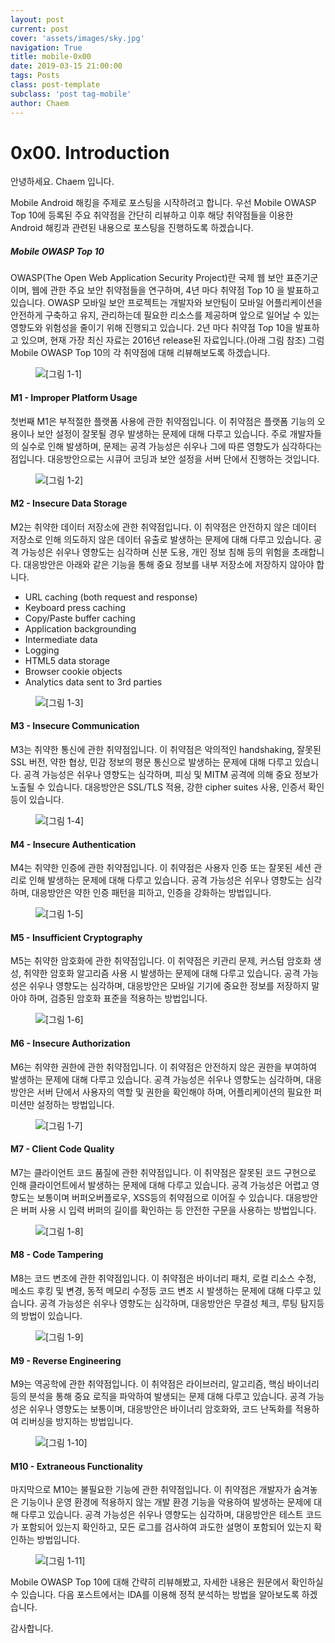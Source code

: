 ```yaml
---
layout: post
current: post
cover: 'assets/images/sky.jpg'
navigation: True
title: mobile-0x00
date: 2019-03-15 21:00:00
tags: Posts
class: post-template
subclass: 'post tag-mobile'
author: Chaem
---
```



# 0x00. Introduction 

안녕하세요. Chaem 입니다.

Mobile Android 해킹을 주제로 포스팅을 시작하려고 합니다.
우선 Mobile OWASP Top 10에 등록된  주요 취약점을 간단히 리뷰하고 이후 해당 취약점들을 이용한 Android 해킹과 관련된 내용으로 포스팅을 진행하도록 하겠습니다. 

##### Mobile OWASP Top 10
OWASP(The Open Web Application Security Project)란 국제 웹 보안 표준기군이며, 웹에 관한 주요 보안 취약점들을 연구하며, 4년 마다 취약점 Top 10 을 발표하고 있습니다. 
OWASP 모바일 보안 프로젝트는 개발자와 보안팀이 모바일 어플리케이션을 안전하게 구축하고 유지, 관리하는데 필요한 리소스를 제공하며 앞으로 일어날 수 있는 영향도와 위험성을 줄이기 위해 진행되고 있습니다. 2년 마다 취약점 Top 10을 발표하고 있으며, 현재 가장 최신 자료는 2016년 release된 자료입니다.(아래 그림 참조)
그럼 Mobile OWASP Top 10의 각 취약점에 대해 리뷰해보도록 하겠습니다.

<figure>
  <img data-action="zoom" src='{{ "/assets/images/mobile/Mobile OWASP TOP10.png" | relative_url }}' alt='[그림 1-1]'>
</figure>


#### M1 - Improper Platform Usage
첫번째 M1은 부적절한 플랫폼 사용에 관한 취약점입니다. 
이 취약점은 플랫폼 기능의 오용이나 보안 설정이 잘못될 경우 발생하는 문제에 대해 다루고 있습니다.
주로 개발자들의 실수로 인해 발생하며, 문제는 공격 가능성은 쉬우나 그에 따른 영향도가 심각하다는 점입니다.
대응방안으로는 시큐어 코딩과 보안 설정을 서버 단에서 진행하는 것입니다.
<figure>
  <img data-action="zoom" src='{{ "/assets/images/mobile/M1.png" | relative_url }}' alt='[그림 1-2]'>
</figure>


#### M2 - Insecure Data Storage
M2는 취약한 데이터 저장소에 관한 취약점입니다. 
이 취약점은 안전하지 않은 데이터 저장소로 인해 의도하지 않은 데이터 유출로 발생하는 문제에 대해 다루고 있습니다. 공격 가능성은 쉬우나 영향도는 심각하며 신분 도용, 개인 정보 침해 등의 위험을 초래합니다.
대응방안은 아래와 같은 기능을 통해 중요 정보를 내부 저장소에 저장하지 않아야 합니다.

- URL caching (both request and response)
- Keyboard press caching
- Copy/Paste buffer caching
- Application backgrounding
- Intermediate data
- Logging
- HTML5 data storage
- Browser cookie objects
- Analytics data sent to 3rd parties
<figure>
  <img data-action="zoom" src='{{ "/assets/images/mobile/M3.png" | relative_url }}' alt='[그림 1-3]'>
</figure>


#### M3 - Insecure Communication
M3는 취약한 통신에 관한 취약점입니다. 이 취약점은 악의적인 handshaking, 잘못된 SSL 버전, 약한 협상, 민감 정보의 평문 통신으로 발생하는 문제에 대해 다루고 있습니다. 공격 가능성은 쉬우나 영향도는 심각하며, 피싱 및 MITM 공격에 의해 중요 정보가 노출될 수 있습니다.
대응방안은 SSL/TLS 적용, 강한 cipher suites 사용, 인증서 확인 등이 있습니다.
	
<figure>
  <img data-action="zoom" src='{{ "/assets/images/mobile/M2.png" | relative_url }}' alt='[그림 1-4]'>
</figure>


#### M4 - Insecure Authentication
M4는 취약한 인증에 관한 취약점입니다. 이 취약점은 사용자 인증 또는 잘못된 세션 관리로 인해 발생하는 문제에 대해 다루고 있습니다. 공격 가능성은 쉬우나 영향도는 심각하며, 대응방안은 약한 인증 패턴을 피하고, 인증을 강화하는 방법입니다.
	
<figure>
  <img data-action="zoom" src='{{ "/assets/images/mobile/M4.png" | relative_url }}' alt='[그림 1-5]'>
</figure>


#### M5 - Insufficient Cryptography
M5는 취약한 암호화에 관한 취약점입니다. 이 취약점은 키관리 문제, 커스텀 암호화 생성, 취약한 암호화 알고리즘 사용 시 발생하는 문제에 대해 다루고 있습니다. 공격 가능성은 쉬우나 영향도는 심각하며, 대응방안은 모바일 기기에 중요한 정보를 저장하지 말아야 하며, 검증된 암호화 표준을 적용하는 방법입니다.
	
<figure>
  <img data-action="zoom" src='{{ "/assets/images/mobile/M5.png" | relative_url }}' alt='[그림 1-6]'>
</figure>


#### M6 - Insecure Authorization
M6는 취약한 권한에 관한 취약점입니다. 이 취약점은 안전하지 않은 권한을 부여하여 발생하는 문제에 대해 다루고 있습니다. 공격 가능성은 쉬우나 영향도는 심각하며, 대응방안은 서버 단에서 사용자의 역할 및 권한을 확인해야 하며, 어플리케이션의 필요한 퍼미션만 설정하는 방법입니다.
	
<figure>
  <img data-action="zoom" src='{{ "/assets/images/mobile/M6.png" | relative_url }}' alt='[그림 1-7]'>
</figure>


#### M7 - Client Code Quality
M7는 클라이언트 코드 품질에 관한 취약점입니다. 이 취약점은 잘못된 코드 구현으로 인해 클라이언트에서 발생하는 문제에 대해 다루고 있습니다. 공격 가능성은 어렵고 영향도는 보통이며 버퍼오버플로우, XSS등의 취약점으로 이어질 수 있습니다.
대응방안은 버퍼 사용 시 입력 버퍼의 길이를 확인하는 등 안전한 구문을 사용하는 방법입니다.
	
<figure>
  <img data-action="zoom" src='{{ "/assets/images/mobile/M7.png" | relative_url }}' alt='[그림 1-8]'>
</figure>


#### M8 - Code Tampering
M8는 코드 변조에 관한 취약점입니다. 이 취약점은 바이너리 패치, 로컬 리소스 수정, 메소드 후킹 및 변경, 동적 메모리 수정등 코드 변조 시 발생하는 문제에 대해 다루고 있습니다. 공격 가능성은 쉬우나 영향도는 심각하며, 대응방안은 무결성 체크, 루팅 탐지등의 방법이 있습니다.
	
<figure>
  <img data-action="zoom" src='{{ "/assets/images/mobile/M8.png" | relative_url }}' alt='[그림 1-9]'>
</figure>


#### M9 - Reverse Engineering
M9는 역공학에 관한 취약점입니다. 이 취약점은 라이브러리, 알고리즘, 핵심 바이너리 등의 분석을 통해 중요 로직을 파악하여 발생되는 문제 대해 다루고 있습니다. 공격 가능성은 쉬우나 영향도는 보통이며,
대응방안은 바이너리 암호화와, 코드 난독화를 적용하여 리버싱을 방지하는 방법입니다.
	
<figure>
  <img data-action="zoom" src='{{ "/assets/images/mobile/M9.png" | relative_url }}' alt='[그림 1-10]'>
</figure>


#### M10 - Extraneous Functionality
마지막으로 M10는 불필요한 기능에 관한 취약점입니다. 이 취약점은 개발자가 숨겨놓은 기능이나 운영 환경에 적용하지 않는 개발 환경 기능을 악용하여 발생하는 문제에 대해 다루고 있습니다. 공격 가능성은 쉬우나 영향도는 심각하며, 대응방안은 테스트 코드가 포함되어 있는지 확인하고, 모든 로그를 검사하여 과도한 설명이 포함되어 있는지 확인하는 방법입니다.
	
<figure>
  <img data-action="zoom" src='{{ "/assets/images/mobile/M10.png" | relative_url }}' alt='[그림 1-11]'>
</figure>


Mobile OWASP Top 10에 대해 간략히 리뷰해봤고, 자세한 내용은 원문에서 확인하실 수 있습니다.
다음 포스트에서는 IDA를 이용해 정적 분석하는 방법을 알아보도록 하겠습니다.


감사합니다.

